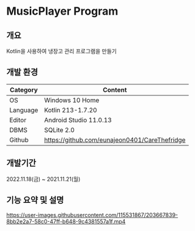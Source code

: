 # MusicPlayer Program

## 개요
Kotlin을 사용하여 냉장고 관리 프로그램을 만들기

## 개발 환경
| Category | Content |
| --- | --- |
| OS | Windows 10 Home |
| Language | Kotlin 213-1.7.20 |
| Editor | Android Studio 11.0.13 |
| DBMS | SQLite 2.0 |
| Github | https://github.com/eunajeon0401/CareThefridge |
## 개발기간
2022.11.18(금) ~ 2021.11.21(월)
## 기능 요약 및 설명

https://user-images.githubusercontent.com/115531867/203667839-8bb2e2a7-58c0-47ff-b648-9c4381557a1f.mp4


